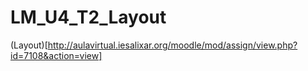 # LM_U4_T2_Layout

(Layout)[http://aulavirtual.iesalixar.org/moodle/mod/assign/view.php?id=7108&action=view]

